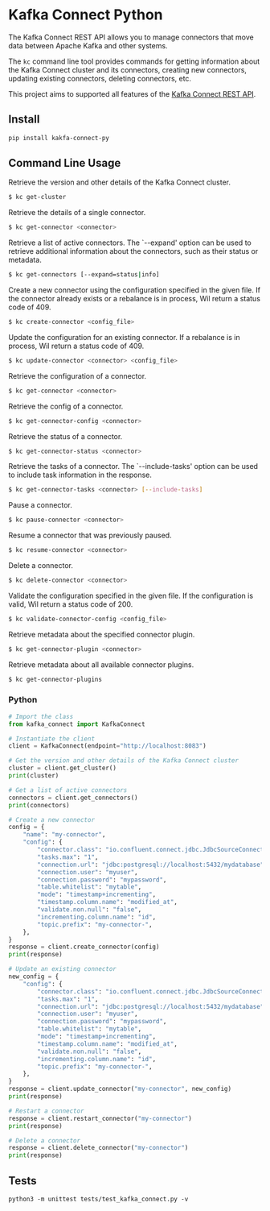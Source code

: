 # Kafka Connect Python

The Kafka Connect REST API allows you to manage connectors that move data between Apache Kafka and other systems.

The `kc` command line tool provides commands for getting information about the Kafka Connect cluster and its connectors, creating new connectors, updating existing connectors, deleting connectors, etc.

This project aims to supported all features of the [Kafka Connect REST API](https://docs.confluent.io/platform/current/connect/references/restapi.html#kconnect-rest-interface).

## Install

```bash
pip install kakfa-connect-py
```

## Command Line Usage

Retrieve the version and other details of the Kafka Connect cluster.

```bash
$ kc get-cluster
```

Retrieve the details of a single connector.

```bash
$ kc get-connector <connector>
```

Retrieve a list of active connectors. The `--expand' option can be used to retrieve additional information about the connectors, such as their status or metadata.

```bash
$ kc get-connectors [--expand=status|info]
```

Create a new connector using the configuration specified in the given file. If the connector already exists or a rebalance is in process, Wil return a status code of 409.

```bash
$ kc create-connector <config_file>
```

Update the configuration for an existing connector. If a rebalance is in process, Wil return a status code of 409.

```bash
$ kc update-connector <connector> <config_file>
```

Retrieve the configuration of a connector.

```bash
$ kc get-connector <connector>
```

Retrieve the config of a connector.

```bash
$ kc get-connector-config <connector>
```

Retrieve the status of a connector.

```bash
$ kc get-connector-status <connector>
```

Retrieve the tasks of a connector. The `--include-tasks' option can be used to include task information in the response.

```bash
$ kc get-connector-tasks <connector> [--include-tasks]
```

Pause a connector.

```bash
$ kc pause-connector <connector>
```

Resume a connector that was previously paused.

```bash
$ kc resume-connector <connector>
```

Delete a connector.

```bash
$ kc delete-connector <connector>
```

Validate the configuration specified in the given file. If the configuration is valid, Wil return a status code of 200.

```bash
$ kc validate-connector-config <config_file>
```

Retrieve metadata about the specified connector plugin.

```bash
$ kc get-connector-plugin <connector>
```

Retrieve metadata about all available connector plugins.

```bash
$ kc get-connector-plugins
```


### Python

```python
# Import the class
from kafka_connect import KafkaConnect

# Instantiate the client
client = KafkaConnect(endpoint="http://localhost:8083")

# Get the version and other details of the Kafka Connect cluster
cluster = client.get_cluster()
print(cluster)

# Get a list of active connectors
connectors = client.get_connectors()
print(connectors)

# Create a new connector
config = {
    "name": "my-connector",
    "config": {
        "connector.class": "io.confluent.connect.jdbc.JdbcSourceConnector",
        "tasks.max": "1",
        "connection.url": "jdbc:postgresql://localhost:5432/mydatabase",
        "connection.user": "myuser",
        "connection.password": "mypassword",
        "table.whitelist": "mytable",
        "mode": "timestamp+incrementing",
        "timestamp.column.name": "modified_at",
        "validate.non.null": "false",
        "incrementing.column.name": "id",
        "topic.prefix": "my-connector-",
    },
}
response = client.create_connector(config)
print(response)

# Update an existing connector
new_config = {
    "config": {
        "connector.class": "io.confluent.connect.jdbc.JdbcSourceConnector",
        "tasks.max": "1",
        "connection.url": "jdbc:postgresql://localhost:5432/mydatabase",
        "connection.user": "myuser",
        "connection.password": "mypassword",
        "table.whitelist": "mytable",
        "mode": "timestamp+incrementing",
        "timestamp.column.name": "modified_at",
        "validate.non.null": "false",
        "incrementing.column.name": "id",
        "topic.prefix": "my-connector-",
    },
}
response = client.update_connector("my-connector", new_config)
print(response)

# Restart a connector
response = client.restart_connector("my-connector")
print(response)

# Delete a connector
response = client.delete_connector("my-connector")
print(response)
```

## Tests

```
python3 -m unittest tests/test_kafka_connect.py -v
```